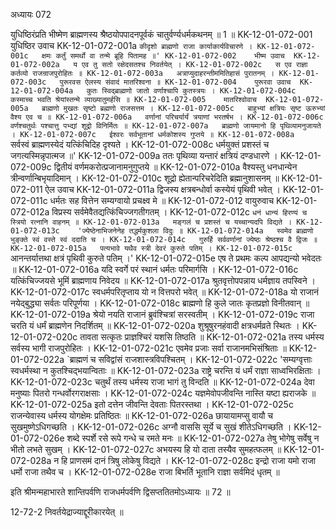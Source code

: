 अध्यायः 072

युधिष्ठिरंप्रति भीष्मेण ब्राह्मणस्य श्रैष्ठयोपपादनपूर्वकं चातुर्वर्ण्यधर्मकथनम् ॥ 1 ॥
KK-12-01-072-001	युधिष्ठिर उवाच 
KK-12-01-072-001a	`कीदृशो ब्राह्मणो राजा कार्याकार्यविचारणे ।
KK-12-01-072-001c	क्षमः कर्तुं समर्थो वा तन्मे ब्रूहि पितामह ॥'
KK-12-01-072-002	भीष्म उवाच 
KK-12-01-072-002a	य एव तु सतो रक्षेदसतश्च निवर्तयेत् ।
KK-12-01-072-002c	स एव राज्ञा कर्तव्यो राजन्राजपुरोहितः ॥
KK-12-01-072-003a	अत्राप्युदाहरन्तीममितिहासं पुरातनम् ।
KK-12-01-072-003c	पुरूरवस ऐलस्य संवादं मातरिश्वना ॥
KK-12-01-072-004	पुरूरवा उवाच 
KK-12-01-072-004a	कुतः स्विद्ब्राह्मणो जातो वर्णाश्चापि कुतस्त्रयः ।
KK-12-01-072-004c	कस्माच्च भवति श्रेयांस्तन्मे व्याख्यातुमर्हसि ॥
KK-12-01-072-005	मातरिश्वोवाच 
KK-12-01-072-005a	ब्राह्मणो मुखतः सृष्टो ब्रह्मणो राजसत्तम ।
KK-12-01-072-005c	बाहुभ्यां क्षत्रियः सृष्ट ऊरुभ्यां वैश्य एव च ॥
KK-12-01-072-006a	वर्णानां परिचर्यार्यं त्रयाणां भरतर्षभ ।
KK-12-01-072-006c	वर्णश्चतुर्थः पश्चात्तु पभ्द्यां शूद्रो विनिर्मितः ॥
KK-12-01-072-007a	ब्राह्मणो जायमानो हि पृथिव्यामनुजायते ।
KK-12-01-072-007c	ईश्वरः सर्वभूतानां धर्मकोशस्य गुप्तये ॥
KK-12-01-072-008a	`सर्वस्वं ब्राह्मणस्येदं यत्किंचिदिह दृश्यते ।
KK-12-01-072-008c	धर्मयुक्तं प्रशस्तं च जगत्यस्मिन्नृपात्मज ॥'
KK-12-01-072-009a	ततः पृथिव्या यन्तारं क्षत्रियं दण्डधारणे ।
KK-12-01-072-009c	द्वितीयं वर्णमकरोत्प्रजानामनुगुप्तये ॥
KK-12-01-072-010a	वैश्यस्तु धनधान्येन त्रीन्वर्णान्बिभृयादिमान् ।
KK-12-01-072-010c	शूद्रो ह्येतान्परिचरेदिति ब्रह्मानुशासनम् ॥
KK-12-01-072-011	ऐल उवाच 
KK-12-01-072-011a	द्विजस्य क्षत्रबन्धोर्वा कस्येयं पृथिवी भवेत् ।
KK-12-01-072-011c	धर्मतः सह वित्तेन सम्यग्वायो प्रचक्ष्व मे ॥
KK-12-01-072-012	वायुरुवाच 
KK-12-01-072-012a	विप्रस्य सर्वमेवैतद्यत्किंचिज्जगतीगतम् ।
KK-12-01-072-012c	`धनं धान्यं हिरण्यं च स्त्रियो रत्नानि वाहनम् ॥
KK-12-01-072-013a	मङ्गलं च प्रशस्तं च यच्चान्यदपि विद्यते ।
KK-12-01-072-013c	 'ज्येष्ठेनाभिजनेनेह तद्धर्मकुशला विदुः ॥
KK-12-01-072-014a	स्वमेव ब्राह्मणो भुङ्क्ते स्वं वस्ते स्वं ददाति च ।
KK-12-01-072-014c	गुरुर्हि सर्ववर्णानां ज्येष्ठः श्रेष्ठश्च वै द्विजः ॥
KK-12-01-072-015a	पत्यभावे यथैव स्त्री देवरं कुरुते पतिम् ।
KK-12-01-072-015c	`आनन्तर्यात्तथा क्षत्रं पृथिवी कुरुते पतिम् ।'
KK-12-01-072-015e	एष ते प्रथमः कल्प आपद्यन्यो भवेदतः ॥
KK-12-01-072-016a	यदि स्वर्गे परं स्थानं धर्मतः परिमार्गसि ।
KK-12-01-072-016c	यत्किंचिज्जयसे भूमिं ब्राह्मणाय निवेदय ॥
KK-12-01-072-017a	श्रुतवृत्तोपपन्नाय धर्मज्ञाय तपस्विने ।
KK-12-01-072-017c	स्वधर्मपरितृप्ताय यो न वित्तपरो भवेत् ॥
KK-12-01-072-018a	यो राजानं नयेद्बुद्ध्या सर्वतः परिपूर्णया ।
KK-12-01-072-018c	ब्राह्मणो हि कुले जातः कृतप्रज्ञो विनीतवान् ॥
KK-12-01-072-019a	श्रेयो नयति राजानं ब्रुवंश्चित्रां सरस्वतीम् ।
KK-12-01-072-019c	राजा चरति यं धर्मं ब्राह्मणेन निदर्शितम् ॥
KK-12-01-072-020a	शुश्रूषुरनहंवादी क्षत्रधर्मव्रते स्थितः ।
KK-12-01-072-020c	तावता सत्कृतः प्राज्ञश्चिरं यशसि तिष्ठति ॥
KK-12-01-072-021a	तस्य धर्मस्य सर्वस्य भागी राजपुरोहितः ।
KK-12-01-072-021c	एवमेव प्रजाः सर्वा राजानमभिसंश्रिताः ॥
KK-12-01-072-022a	`ब्राह्मणं च सविद्वांसं राजशास्त्रविपश्चितम् ।
KK-12-01-072-022c	'सम्यग्वृत्ताः स्वधर्मस्था न कुतश्चिद्भयान्विताः ॥
KK-12-01-072-023a	राष्ट्रे चरन्ति यं धर्मं राज्ञा साध्वभिरक्षिताः ।
KK-12-01-072-023c	चतुर्थं तस्य धर्मस्य राजा भागं तु विन्दति ॥
KK-12-01-072-024a	देवा मनुष्याः पितरो गन्धर्वोरगराक्षसाः ।
KK-12-01-072-024c	यज्ञमेवोपजीवन्ति नास्ति यष्टा ह्यराजके ॥
KK-12-01-072-025a	इतो दत्तेन जीवन्ति देवताः पितरस्तथा ।
KK-12-01-072-025c	राजन्येवास्य धर्मस्य योगक्षेमः प्रतिष्ठितः ॥
KK-12-01-072-026a	छायायामप्सु वायौ च सुखमुष्णेऽधिगच्छति ।
KK-12-01-072-026c	अग्नौ वाससि सूर्ये च सुखं शीतेऽधिगच्छति ।
KK-12-01-072-026e	शब्दे स्पर्शे रसे रूपे गन्धे च रमते मनः ॥
KK-12-01-072-027a	तेषु भोगेषु सर्वेषु न भीतो लभते सुखम् ।
KK-12-01-072-027c	अभयस्य हि यो दाता तस्यैव सुमहत्फलम् ॥
KK-12-01-072-028a	न हि प्राणसमं दानं त्रिषु लोकेषु विद्यते ।
KK-12-01-072-028c	इन्द्रो राजा यमो राजा धर्मो राजा तथैव च ।
KK-12-01-072-028e	राजा बिभर्ति भूतानि राज्ञा सर्वमिदं धृतम् ॥ 

इति श्रीमन्महाभारते शान्तिपर्वणि राजधर्मपर्वणि द्विसप्ततितमोऽध्यायः ॥ 72 ॥

12-72-2 निवर्तयेद्राज्याद्दूरीकारयेत् ॥
